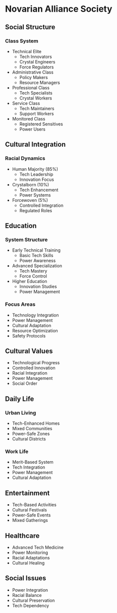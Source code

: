 # Novarian Alliance Society

## Social Structure
### Class System
- Technical Elite
  - Tech Innovators
  - Crystal Engineers
  - Force Regulators
- Administrative Class
  - Policy Makers
  - Resource Managers
- Professional Class
  - Tech Specialists
  - Crystal Workers
- Service Class
  - Tech Maintainers
  - Support Workers
- Monitored Class
  - Registered Sensitives
  - Power Users

## Cultural Integration
### Racial Dynamics
- Human Majority (85%)
  - Tech Leadership
  - Innovation Focus
- Crystalborn (10%)
  - Tech Enhancement
  - Power Systems
- Forcewoven (5%)
  - Controlled Integration
  - Regulated Roles

## Education
### System Structure
- Early Technical Training
  - Basic Tech Skills
  - Power Awareness
- Advanced Specialization
  - Tech Mastery
  - Force Control
- Higher Education
  - Innovation Studies
  - Power Management

### Focus Areas
- Technology Integration
- Power Management
- Cultural Adaptation
- Resource Optimization
- Safety Protocols

## Cultural Values
- Technological Progress
- Controlled Innovation
- Racial Integration
- Power Management
- Social Order

## Daily Life
### Urban Living
- Tech-Enhanced Homes
- Mixed Communities
- Power-Safe Zones
- Cultural Districts

### Work Life
- Merit-Based System
- Tech Integration
- Power Management
- Cultural Adaptation

## Entertainment
- Tech-Based Activities
- Cultural Festivals
- Power-Safe Events
- Mixed Gatherings

## Healthcare
- Advanced Tech Medicine
- Power Monitoring
- Racial Adaptations
- Cultural Healing

## Social Issues
- Power Integration
- Racial Balance
- Cultural Preservation
- Tech Dependency
